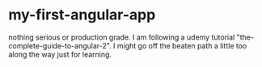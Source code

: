 # my-first-angular-app
nothing serious or production grade. I am following a udemy tutorial "the-complete-guide-to-angular-2". I might go off the beaten path a little too along the way just for learning.

